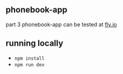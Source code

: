 ## phonebook-app

part 3 phonebook-app can be tested at [fly.io](https://fso2024phonebook.fly.dev/)

## running locally

- ``npm install``
- ``npm run dev``